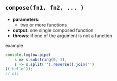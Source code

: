 ## `compose(fn1, fn2, ... )`  
- **parameters**:
    - two or more functions 
- **output**: one single composed function 
- **throws**: if one of the argument is not a function

example

``` js  
console.log(ow.pipe(
    s => s.substring(0, 3),
    s => s.split('').reverse().join('')
)('hello'));
// oll
```